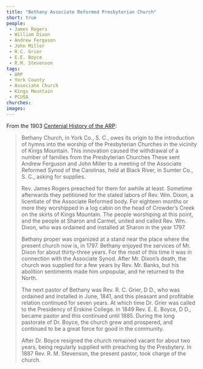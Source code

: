 ```yaml
---
title: "Bethany Associate Reformed Presbyterian Church"
short: true
people:
 - James Rogers
 - William Dixon
 - Andrew Ferguson
 - John Miller 
 - R.C. Grier
 - E.E. Boyce
 - R.M. Stevenson
tags:
 - ARP
 - York County
 - Associate Church
 - Kings Mountain
 - PCUSA 
churches:
images:
---
```


From the 1903 [Centenial History of the ARP](https://books.google.com/books?id=eco5AQAAMAAJ):

> Bethany Church, in York Co., S. C., owes its origin to the introduction of hymns into the worship of the Presbyterian Churches in the vicinity of Kings Mountain. This innovation caused the withdrawal of a number of families from the Presbyterian Churches These sent Andrew Ferguson and John Miller to a meeting of the Associate Reformed Synod of the Carolinas, held at Black River, in Sumter Co., S. C., asking for supplies.
>
> Rev. James Rogers preached for them for awhile at least. Sometime afterwards they petitioned for the stated labors of Rev. Wm. Dixon, a licentiate of the Associate Reformed body. For eighteen months or more they worshipped in a log cabin on the head of Crowder’s Creek on the skirts of Kings Mountain. The people worshiping at this point, and the people at Sharon and Carmel, united and called Rev. Wm. Dixon, who was ordained and installed at Sharon in the year 1797.
> 
> Bethany proper was organized at a stand near the place where the present church now is, in 1797. Bethany enjoyed the services of Mr. Dixon for about thirty-three years. For the most of this time it was in connection with the Associate Synod. After Mr. Dixon’s death, the church was supplied for a few years by Rev. Mr. Banks, but his abolition sentiments made him unpopular, and he returned to the North.
> 
> The next pastor of Bethany was Rev. R. C. Grier, D D., who was ordained and installed in June, 1841, and this pleasant and profitable relation continued for seven years. At which time Dr. Grier was called to the Presidency of Erskine College. In 1849 Rev. E. E. Boyce, D D., became pastor and this continued until 1885. During the long pastorate of Dr. Boyce, the church grew and prospered, and continued to be a great force for good in the community.
> 
> After Dr. Boyce resigned the church remained vacant for about two years, being regularly supplied with preaching by the Presbytery. In 1887 Rev. R. M. Stevenson, the present pastor, took charge of the church.
